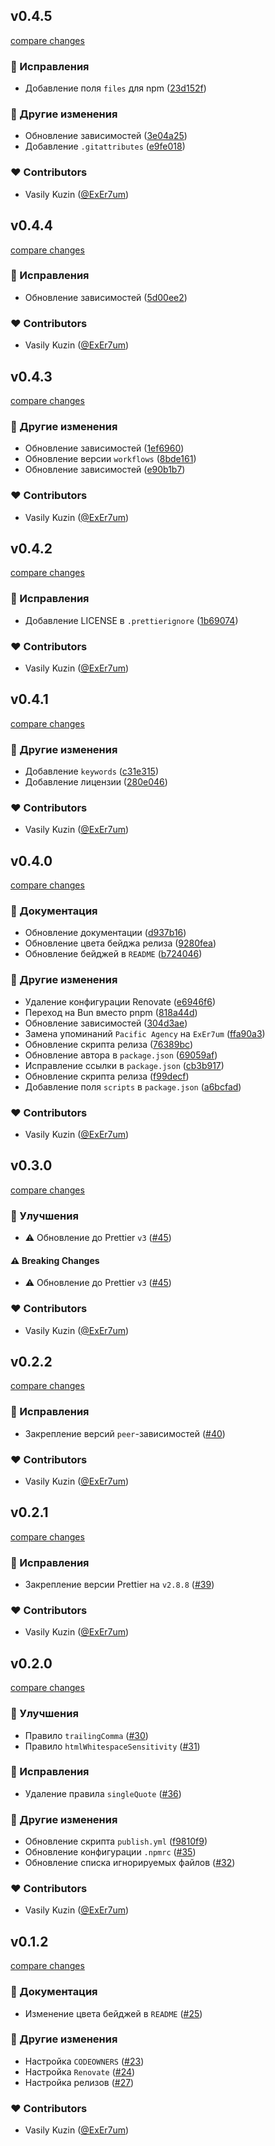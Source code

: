 
## v0.4.5

[compare changes](https://github.com/ExEr7um/prettier-config/compare/v0.4.4...v0.4.5)

### 🐞 Исправления

- Добавление поля `files` для npm ([23d152f](https://github.com/ExEr7um/prettier-config/commit/23d152f))

### 🏡 Другие изменения

- Обновление зависимостей ([3e04a25](https://github.com/ExEr7um/prettier-config/commit/3e04a25))
- Добавление `.gitattributes` ([e9fe018](https://github.com/ExEr7um/prettier-config/commit/e9fe018))

### ❤️ Contributors

- Vasily Kuzin ([@ExEr7um](http://github.com/ExEr7um))

## v0.4.4

[compare changes](https://github.com/ExEr7um/prettier-config/compare/v0.4.3...v0.4.4)

### 🐞 Исправления

- Обновление зависимостей ([5d00ee2](https://github.com/ExEr7um/prettier-config/commit/5d00ee2))

### ❤️ Contributors

- Vasily Kuzin ([@ExEr7um](http://github.com/ExEr7um))

## v0.4.3

[compare changes](https://github.com/ExEr7um/prettier-config/compare/v0.4.2...v0.4.3)

### 🏡 Другие изменения

- Обновление зависимостей ([1ef6960](https://github.com/ExEr7um/prettier-config/commit/1ef6960))
- Обновление версии `workflows` ([8bde161](https://github.com/ExEr7um/prettier-config/commit/8bde161))
- Обновление зависимостей ([e90b1b7](https://github.com/ExEr7um/prettier-config/commit/e90b1b7))

### ❤️ Contributors

- Vasily Kuzin ([@ExEr7um](http://github.com/ExEr7um))

## v0.4.2

[compare changes](https://github.com/ExEr7um/prettier-config/compare/v0.4.1...v0.4.2)

### 🐞 Исправления

- Добавление LICENSE в `.prettierignore` ([1b69074](https://github.com/ExEr7um/prettier-config/commit/1b69074))

### ❤️ Contributors

- Vasily Kuzin ([@ExEr7um](http://github.com/ExEr7um))

## v0.4.1

[compare changes](https://github.com/ExEr7um/prettier-config/compare/v0.4.0...v0.4.1)

### 🏡 Другие изменения

- Добавление `keywords` ([c31e315](https://github.com/ExEr7um/prettier-config/commit/c31e315))
- Добавление лицензии ([280e046](https://github.com/ExEr7um/prettier-config/commit/280e046))

### ❤️ Contributors

- Vasily Kuzin ([@ExEr7um](http://github.com/ExEr7um))

## v0.4.0

[compare changes](https://github.com/ExEr7um/prettier-config/compare/v0.3.0...v0.4.0)

### 📖 Документация

- Обновление документации ([d937b16](https://github.com/ExEr7um/prettier-config/commit/d937b16))
- Обновление цвета бейджа релиза ([9280fea](https://github.com/ExEr7um/prettier-config/commit/9280fea))
- Обновление бейджей в `README` ([b724046](https://github.com/ExEr7um/prettier-config/commit/b724046))

### 🏡 Другие изменения

- Удаление конфигурации Renovate ([e6946f6](https://github.com/ExEr7um/prettier-config/commit/e6946f6))
- Переход на Bun вместо pnpm ([818a44d](https://github.com/ExEr7um/prettier-config/commit/818a44d))
- Обновление зависимостей ([304d3ae](https://github.com/ExEr7um/prettier-config/commit/304d3ae))
- Замена упоминаний `Pacific Agency` на `ExEr7um` ([ffa90a3](https://github.com/ExEr7um/prettier-config/commit/ffa90a3))
- Обновление скрипта релиза ([76389bc](https://github.com/ExEr7um/prettier-config/commit/76389bc))
- Обновление автора в `package.json` ([69059af](https://github.com/ExEr7um/prettier-config/commit/69059af))
- Исправление ссылки в `package.json` ([cb3b917](https://github.com/ExEr7um/prettier-config/commit/cb3b917))
- Обновление скрипта релиза ([f99decf](https://github.com/ExEr7um/prettier-config/commit/f99decf))
- Добавление поля `scripts` в `package.json` ([a6bcfad](https://github.com/ExEr7um/prettier-config/commit/a6bcfad))

### ❤️ Contributors

- Vasily Kuzin ([@ExEr7um](http://github.com/ExEr7um))

## v0.3.0

[compare changes](https://github.com/Pacific-Agency/prettier-config/compare/v0.2.2...v0.3.0)

### 🚀 Улучшения

- ⚠️  Обновление до Prettier `v3` ([#45](https://github.com/Pacific-Agency/prettier-config/pull/45))

#### ⚠️ Breaking Changes

- ⚠️  Обновление до Prettier `v3` ([#45](https://github.com/Pacific-Agency/prettier-config/pull/45))

### ❤️ Contributors

- Vasily Kuzin ([@ExEr7um](http://github.com/ExEr7um))

## v0.2.2

[compare changes](https://github.com/Pacific-Agency/prettier-config/compare/v0.2.1...v0.2.2)

### 🐞 Исправления

- Закрепление версий `peer`-зависимостей ([#40](https://github.com/Pacific-Agency/prettier-config/pull/40))

### ❤️  Contributors

- Vasily Kuzin ([@ExEr7um](http://github.com/ExEr7um))

## v0.2.1

[compare changes](https://github.com/Pacific-Agency/prettier-config/compare/v0.2.0...v0.2.1)

### 🐞 Исправления

- Закрепление версии Prettier на `v2.8.8` ([#39](https://github.com/Pacific-Agency/prettier-config/pull/39))

### ❤️  Contributors

- Vasily Kuzin ([@ExEr7um](http://github.com/ExEr7um))

## v0.2.0

[compare changes](https://github.com/Pacific-Agency/prettier-config/compare/v0.1.2...v0.2.0)

### 🚀 Улучшения

- Правило `trailingComma` ([#30](https://github.com/Pacific-Agency/prettier-config/pull/30))
- Правило `htmlWhitespaceSensitivity` ([#31](https://github.com/Pacific-Agency/prettier-config/pull/31))

### 🐞 Исправления

- Удаление правила `singleQuote` ([#36](https://github.com/Pacific-Agency/prettier-config/pull/36))

### 🏡 Другие изменения

- Обновление скрипта `publish.yml` ([f9810f9](https://github.com/Pacific-Agency/prettier-config/commit/f9810f9))
- Обновление конфигурации `.npmrc` ([#35](https://github.com/Pacific-Agency/prettier-config/pull/35))
- Обновление списка игнорируемых файлов ([#32](https://github.com/Pacific-Agency/prettier-config/pull/32))

### ❤️  Contributors

- Vasily Kuzin ([@ExEr7um](http://github.com/ExEr7um))

## v0.1.2

[compare changes](https://github.com/Pacific-Agency/prettier-config/compare/v0.1.1...v0.1.2)


### 📖 Документация

  - Изменение цвета бейджей в `README` ([#25](https://github.com/Pacific-Agency/prettier-config/pull/25))

### 🏡 Другие изменения

  - Настройка `CODEOWNERS` ([#23](https://github.com/Pacific-Agency/prettier-config/pull/23))
  - Настройка `Renovate` ([#24](https://github.com/Pacific-Agency/prettier-config/pull/24))
  - Настройка релизов ([#27](https://github.com/Pacific-Agency/prettier-config/pull/27))

### ❤️  Contributors

- Vasily Kuzin ([@ExEr7um](http://github.com/ExEr7um))

